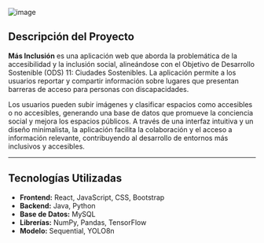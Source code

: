 
![image](https://github.com/user-attachments/assets/8ae5866e-f40f-4967-a0a3-8d5d594a3c03)

## Descripción del Proyecto

**Más Inclusión** 
es una aplicación web que aborda la problemática de la accesibilidad y la inclusión social, alineándose con el Objetivo de Desarrollo Sostenible (ODS) 11: Ciudades Sostenibles. La aplicación permite a los usuarios reportar y compartir información sobre lugares que presentan barreras de acceso para personas con discapacidades. 

Los usuarios pueden subir imágenes y clasificar espacios como accesibles o no accesibles, generando una base de datos que promueve la conciencia social y mejora los espacios públicos. A través de una interfaz intuitiva y un diseño minimalista, la aplicación facilita la colaboración y el acceso a información relevante, contribuyendo al desarrollo de entornos más inclusivos y accesibles.

---
## Tecnologías Utilizadas

- **Frontend:** React, JavaScript, CSS, Bootstrap
- **Backend:** Java, Python
- **Base de Datos:** MySQL
- **Librerías:** NumPy, Pandas, TensorFlow
- **Modelo:** Sequential, YOLO8n
